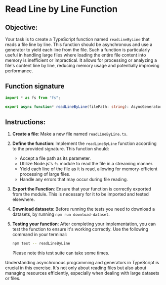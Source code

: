 # Read Line by Line Function

## Objective:

Your task is to create a TypeScript function named `readLineByLine` that reads a file line by line. This function should be asynchronous and use a generator to yield each line from the file. Such a function is particularly useful in handling large files where loading the entire file content into memory is inefficient or impractical. It allows for processing or analyzing a file's content line by line, reducing memory usage and potentially improving performance.

## Function signature

```typescript
import * as fs from "fs";

export async function* readLineByLine(filePath: string): AsyncGenerator<string>;
```

## Instructions:

1. **Create a file**: Make a new file named `readLineByLine.ts`.

2. **Define the function**: Implement the `readLineByLine` function according to the provided signature. This function should:

   - Accept a file path as its parameter.
   - Utilize Node.js's `fs` module to read the file in a streaming manner.
   - Yield each line of the file as it is read, allowing for memory-efficient processing of large files.
   - Handle any errors that may occur during file reading.

3. **Export the Function**: Ensure that your function is correctly exported from the module. This is necessary for it to be imported and tested elsewhere.

4. **Download datasets**: Before running the tests you need to download a datasets, by running `npm run download-dataset`.

5. **Testing your function**: After completing your implementation, you can test the function to ensure it's working correctly. Use the following command in your terminal:

   ```Bash
   npm test -- readLineByLine
   ```

   Please note this test suite can take some times.

Understanding asynchronous programming and generators in TypeScript is crucial in this exercise. It's not only about reading files but also about managing resources efficiently, especially when dealing with large datasets or files.
